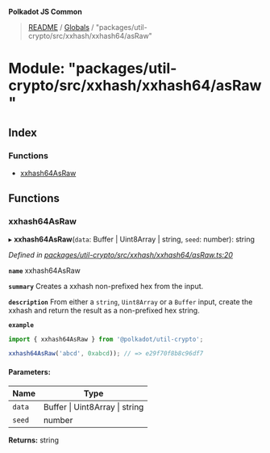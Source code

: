 **Polkadot JS Common**

> [README](../README.md) / [Globals](../globals.md) / "packages/util-crypto/src/xxhash/xxhash64/asRaw"

# Module: "packages/util-crypto/src/xxhash/xxhash64/asRaw"

## Index

### Functions

* [xxhash64AsRaw](_packages_util_crypto_src_xxhash_xxhash64_asraw_.md#xxhash64asraw)

## Functions

### xxhash64AsRaw

▸ **xxhash64AsRaw**(`data`: Buffer \| Uint8Array \| string, `seed`: number): string

*Defined in [packages/util-crypto/src/xxhash/xxhash64/asRaw.ts:20](https://github.com/polkadot-js/common/blob/13ae8665/packages/util-crypto/src/xxhash/xxhash64/asRaw.ts#L20)*

**`name`** xxhash64AsRaw

**`summary`** Creates a xxhash non-prefixed hex from the input.

**`description`** 
From either a `string`, `Uint8Array` or a `Buffer` input, create the xxhash and return the result as a non-prefixed hex string.

**`example`** 
<BR>

```javascript
import { xxhash64AsRaw } from '@polkadot/util-crypto';

xxhash64AsRaw('abcd', 0xabcd)); // => e29f70f8b8c96df7
```

#### Parameters:

Name | Type |
------ | ------ |
`data` | Buffer \| Uint8Array \| string |
`seed` | number |

**Returns:** string
